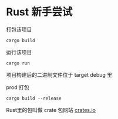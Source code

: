 # Rust 新手尝试

打包该项目

```
cargo build
```

运行该项目

```
cargo run
```

项目构建后的二进制文件位于 target debug 里

prod 打包

```
cargo build --release
```

Rust里的包叫做 crate  包网站  [crates.io](https://crates.io)